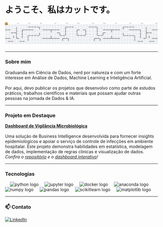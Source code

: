 <h1 align="left">ようこそ、私はカットです。</h1>

### 
<picture>
  <source media="(prefers-color-scheme: dark)" srcset="https://raw.githubusercontent.com/kvpergentino/kvpergentino/output/pacman-contribution-graph-dark.svg">
  <source media="(prefers-color-scheme: light)" srcset="https://raw.githubusercontent.com/kvpergentino/kvpergentino/output/pacman-contribution-graph.svg">
  <img alt="Pac‑Man contribution graph" src="https://raw.githubusercontent.com/kvpergentino/kvpergentino/output/pacman-contribution-graph.svg">
</picture>

---
<h3 align="left">Sobre mim</h3>

<p align="left">Graduanda em Ciência de Dados, nerd por natureza e com um forte interesse em Análise de Dados, Machine Learning e Inteligência Artificial.<br><br>Por aqui, devo publicar os projetos que desenvolvo como parte de estudos práticos, trabalhos científicos e materiais que possam ajudar outras pessoas na jornada de Dados & IA.</p>

---

<h3 align="left">Projeto em Destaque</h3>
<p align="left">
  <strong><a href="https://github.com/kvpergentino/microbiological-surveillance-dashboard">Dashboard de Vigilância Microbiológica</a></strong>
  <br><br>
  Uma solução de Business Intelligence desenvolvida para fornecer insights epidemiológicos e apoiar o serviço de controle de infecções em ambiente hospitalar. Este projeto demonstra habilidades em estatística, modelagem de dados, implementação de regras clínicas e visualização de dados.
  <br>
  <em>Confira o <a href="https://github.com/kvpergentino/microbiological-surveillance-dashboard">repositório</a> e o <a href="https://lookerstudio.google.com/reporting/ba5fd882-81a3-44ae-8493-b08685aeadb0">dashboard interativo</a>!</em>
</p>

---
<h3 align="left">Tecnologias</h3>

<div align="left">
  <img width="12" />
  <img src="https://cdn.jsdelivr.net/gh/devicons/devicon/icons/python/python-original.svg" height="40" alt="python logo"  />
  <img width="12" />
  <img src="https://cdn.jsdelivr.net/gh/devicons/devicon/icons/jupyter/jupyter-original.svg" height="40" alt="jupyter logo"  />
  <img width="12" />
  <img src="https://cdn.jsdelivr.net/gh/devicons/devicon/icons/docker/docker-original.svg" height="40" alt="docker logo"  />
  <img width="12" />
  <img src="https://cdn.jsdelivr.net/gh/devicons/devicon/icons/anaconda/anaconda-original.svg" height="40" alt="anaconda logo"  />
  <img src="https://cdn.jsdelivr.net/gh/devicons/devicon/icons/numpy/numpy-original.svg" height="40" alt="numpy logo"  />
  <img width="12" />
  <img src="https://cdn.jsdelivr.net/gh/devicons/devicon/icons/pandas/pandas-original.svg" height="40" alt="pandas logo"  />
  <img width="12" />
  <img src="https://cdn.jsdelivr.net/gh/devicons/devicon/icons/scikitlearn/scikitlearn-original.svg" height="40" alt="scikitlearn logo"  />
  <img width="12" />
  <img src="https://cdn.jsdelivr.net/gh/devicons/devicon/icons/matplotlib/matplotlib-original.svg" height="40" alt="matplotlib logo"  />
</div>

---

<h3 align="left">📫 Contato</h3>

<p align="left">
  <a href="https://www.linkedin.com/in/kvpergentino/" target="_blank">
    <img src="https://img.shields.io/badge/LinkedIn-0077B5?style=for-the-badge&logo=linkedin&logoColor=white" alt="LinkedIn"/>
  </a>
</p>
